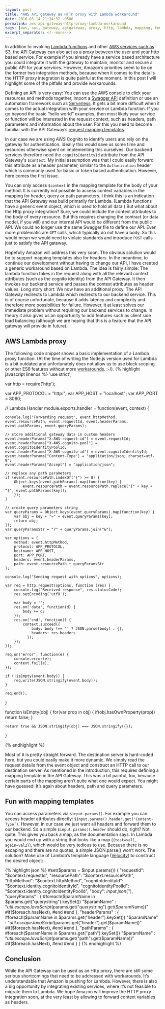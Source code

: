 ```yaml
---
layout: post
title: "AWS API gateway as HTTP proxy with Lambda workaround"
date: 2016-03-14 21:14:32 -0500
permalink: aws-api-gateway-http-proxy-lambda-workaround
tags: [aws, api, gateway, apigateway, proxy, http, lambda, mapping, template, cognito, context]
excerpt_separator: <!--more-->
---
```


In addition to invoking [Lambda functions](http://docs.aws.amazon.com/apigateway/latest/developerguide/integrating-api-with-aws-services-lambda.html) and other [AWS services such as S3](http://docs.aws.amazon.com/apigateway/latest/developerguide/integrating-api-with-aws-services-s3.html), the [API Gateway](https://aws.amazon.com/api-gateway/) can also act as a [proxy](http://docs.aws.amazon.com/apigateway/latest/developerguide/getting-started-mappings.html) between the user and your http based service. For example if you already have a service based architecture you could integrate it with the gateway to maintain, monitor and secure a public API for your services. However, Amazon’s priorities seem to be on the former two integration methods, because when it comes to the details the HTTP proxy integration is quite painful at the moment. In this post I will highlight some of the pitfalls and provide workarounds.
<!--more-->

Defining an API is very easy: You can use the AWS console to click your resources  and methods together, import a [Swagger API](http://swagger.io/) definition or use an automation framework such as [Serverless](https://github.com/serverless/serverless). It gets a bit more difficult when it comes to the actual integration with your service or Lambda function. If you go beyond the basic “hello world” examples, then most likely your service or function will be interested in the request context, such as headers, path parameters and information about the user. For this you need to become familiar with the API Gateway’s [request mapping templates](http://docs.aws.amazon.com/apigateway/latest/developerguide/api-gateway-mapping-template-reference.html).

In our case we are using AWS Cognito to identify users and rely on the gateway for authentication. Ideally this would save us some time and resources
otherwise spent on implementing this ourselves. Our backend services therefore need the `cognitoIdentityId` attribute from the API Gateway's `$context`. My initial assumption was that I could easily forward this attribute as a header parameter, similar to the `Authorization` header which is commonly used for basic or token based authentication. However, here comes the first issue.

You can only access `$context` in the mapping template for the body of your method. It is currently not possible to access context variables in the mapping for header, query or path parameters. I think this is an indication that the API Gateway was build primarily for Lambda. (Lambda functions have a generic event object, which is used to hold all data.) But what about the Http proxy integration? Sure, we could include the context attributes to the body of every resource. But this requires changing the contract (or data model, if you will) and our internal API would be different from the public API. We could no longer use the same Swagger file to define our API. Even more problematic are `GET` calls, which typically do not have a body. So this would mean we would need to violate standards and introduce `POST` calls just to satisfy the API gateway.

Hopefully Amazon will address this very soon. The obvious solution would be to support mapping templates also for headers. In the meantime, to continue our development without having to change our API, I have created a generic workaround based on Lambda. The idea is fairly simple: The lambda function takes in the request along with all the relevant context attributes (such as the cognito identity) from the API Gateway. It then invokes our backend service and passes the context attributes as header values. Long story short: We now have an additional proxy. The API Gateway redirects to Lambda which redirects to our backend service. This is of course unfortunate, because it adds latency and complexity and therefore more possibilities for failure. However, it at least solves our immediate problem without requiring our backend services to change. In theory it also gives us an opportunity to add features such as client side load balancing (although we are hoping that this is a feature that the API gateway will provide in future).

## AWS Lambda proxy
The following code snippet shows a basic implementation of a Lambda proxy function. (At the time of writing the Node.js version used for Lambda is a bit outdated and unfortunately does not allow us to use block scoping or other ES6 features without more [workarounds](http://www.rricard.me/es6/aws/lambda/nodejs/2015/11/29/es6-on-aws-lambda.html). :-/). 
{% highlight javascript linenos %}
'use strict';

var http = require('http');

var APP_PROTOCOL = "http:";
var APP_HOST = "localhost";
var APP_PORT = 8080;

// Lambda Handler
module.exports.handler = function(event, context) {

    console.log("Forwarding request", event.httpMethod, event.resourcePath, event.requestId, event.headerParams, event.pathParams, event.queryParams);

    // store additional gateway data in custom headers
    event.headerParams["X-AWS-request-id"] = event.requestId;
    event.headerParams["X-AWS-cognito-pool"] = event.cognitoIdentityPoolId;
    event.headerParams["X-AWS-cognito-id"] = event.cognitoIdentityId;
    event.headerParams["Content-Type"] = "application/json; charset=utf-8";
    event.headerParams["Accept"] = "application/json";
    
    // replace any path parameters
    if (event.resourcePath.indexOf("{") >= 0) {
        Object.keys(event.pathParams).map(function(key) {
            event.resourcePath = event.resourcePath.replace("{" + key + "}", event.pathParams[key]); 
        });
    }
        
    // create query parameters string
    var queryParams = Object.keys(event.queryParams).map(function(key) {
        var obj = key + "=" + event.queryParams[key];
        return obj;
    });
    var queryParamsStr = "?" + queryParams.join("&");

    var options = {
        method: event.httpMethod,
        protocol: APP_PROTOCOL,
        hostname: APP_HOST,
        port: APP_PORT,
        headers: event.headerParams,
        path: event.resourcePath + queryParamsStr
    };

    console.log("Sending request with options", options);

    var req = http.request(options, function (res) {
        console.log("Received response", res.statusCode);
        res.setEncoding('utf8');
        
        var body = '';
        res.on('data', function(d) {
            body += d;
        });
        res.on('end', function() {
           	context.succeed({
	            body: body !== '' ? JSON.parse(body) : {},
	            headers: res.headers
	          });
        });
    });

    req.on('error', function(e) {
        console.error(e);
        context.fail(e);
    });
    
    if (!isEmpty(event.body)) {
        req.write(JSON.stringify(event.body));
    }

    req.end();
}

function isEmpty(obj) {
    for(var prop in obj) {
        if(obj.hasOwnProperty(prop))
            return false;
    }

    return true && JSON.stringify(obj) === JSON.stringify({});
}

{% endhighlight %}


Most of it is pretty straight forward. The destination server is hard-coded here, but you could easily make it more dynamic. We simply read the request details from the event object and construct an HTTP call to our destination server. As mentioned in the introduction, this requires defining a mapping template in the API Gateway. This was a bit painful, too, because certain parts of the mapping aren’t quite what one would expect. You might have guessed: It’s again about headers, path and query parameters.

## Fun with mapping templates
You can access parameters via `$input.params()`. For example you can access header attributes directly: `$input.params().header.get('Content-Type’)`. However, in our case we just want all headers and forward them to our backend. So a simple `$input.params().header` should do, right? Not quite: This gives you back a map, as the documentation says. In Lambda you would end up with a string that looks like a map (`{test=val1, again=val2}`), which would be very tedious to use. Because there is no escaping and there are no quotes, a simple JSON.parse() won’t work. The solution? Make use of Lambda’s template language ([Velocity](http://velocity.apache.org/engine/devel/vtl-reference-guide.html)) to construct the desired object:

{% highlight json %}
#set($params = $input.params())
{
  "requestId": "$context.requestId",
  "resourcePath": "$context.resourcePath",
  "httpMethod": "$context.httpMethod",
  "cognitoIdentityId": "$context.identity.cognitoIdentityId",
  "cognitoIdentityPoolId": "$context.identity.cognitoIdentityPoolId",
  "body": $input.json('$'),
  "queryParams" : {
      #foreach($paramName in $params.get("querystring").keySet())
        "$paramName" : "$util.escapeJavaScript($params.get("querystring").get($paramName))"
        #if($foreach.hasNext),
        #end
      #end
    },
  "headerParams" : {
     #foreach($paramName in $params.get("header").keySet())
       "$paramName" : "$util.escapeJavaScript($params.get("header").get($paramName))"
       #if($foreach.hasNext),
       #end
     #end
   },
  "pathParams" : {
     #foreach($paramName in $params.get("path").keySet())
       "$paramName" : "$util.escapeJavaScript($params.get("path").get($paramName))"
       #if($foreach.hasNext),
       #end
     #end
   }
}
{% endhighlight %}


## Conclusion
While the API Gateway can be used as an Http proxy, there are still some serious shortcomings that need to be addressed with workarounds. It’s understandable that Amazon is pushing for Lambda. However, there is also a big opportunity by integrating existing services, where it’s not feasible to migrate them to Lambda. We hope Amazon will improve the HTTP proxy integration soon, at the very least by allowing to forward context variables as headers.